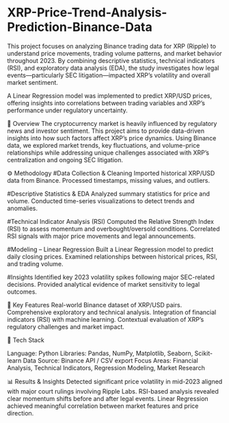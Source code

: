 # XRP-Price-Trend-Analysis-Prediction-Binance-Data

This project focuses on analyzing Binance trading data for XRP (Ripple) to understand price movements, trading volume patterns, and market behavior throughout 2023.
By combining descriptive statistics, technical indicators (RSI), and exploratory data analysis (EDA), the study investigates how legal events—particularly SEC litigation—impacted XRP’s volatility and overall market sentiment.

A Linear Regression model was implemented to predict XRP/USD prices, offering insights into correlations between trading variables and XRP’s performance under regulatory uncertainty.

📘 Overview
The cryptocurrency market is heavily influenced by regulatory news and investor sentiment. This project aims to provide data-driven insights into how such factors affect XRP’s price dynamics.
Using Binance data, we explored market trends, key fluctuations, and volume-price relationships while addressing unique challenges associated with XRP’s centralization and ongoing SEC litigation.

⚙️ Methodology
#Data Collection & Cleaning
Imported historical XRP/USD data from Binance.
Processed timestamps, missing values, and outliers.

#Descriptive Statistics & EDA
Analyzed summary statistics for price and volume.
Conducted time-series visualizations to detect trends and anomalies.

#Technical Indicator Analysis (RSI)
Computed the Relative Strength Index (RSI) to assess momentum and overbought/oversold conditions.
Correlated RSI signals with major price movements and legal announcements.

#Modeling – Linear Regression
Built a Linear Regression model to predict daily closing prices.
Examined relationships between historical prices, RSI, and trading volume.

#Insights
Identified key 2023 volatility spikes following major SEC-related decisions.
Provided analytical evidence of market sensitivity to legal outcomes.

🧠 Key Features
Real-world Binance dataset of XRP/USD pairs.
Comprehensive exploratory and technical analysis.
Integration of financial indicators (RSI) with machine learning.
Contextual evaluation of XRP’s regulatory challenges and market impact.

🧰 Tech Stack

Language: Python
Libraries: Pandas, NumPy, Matplotlib, Seaborn, Scikit-learn
Data Source: Binance API / CSV export
Focus Areas: Financial Analysis, Technical Indicators, Regression Modeling, Market Research

📊 Results & Insights
Detected significant price volatility in mid-2023 aligned with major court rulings involving Ripple Labs.
RSI-based analysis revealed clear momentum shifts before and after legal events.
Linear Regression achieved meaningful correlation between market features and price direction.

